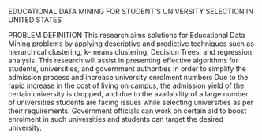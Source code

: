 EDUCATIONAL DATA MINING FOR STUDENT’S UNIVERSITY SELECTION IN UNITED STATES

PROBLEM DEFINITION
This research aims solutions for Educational Data Mining problems by applying descriptive and 
predictive techniques such as hierarchical clustering, k-means clustering, Decision Trees, and 
regression analysis. This research will assist in presenting effective algorithms for students, 
universities, and government authorities in order to simplify the admission process and 
increase university enrolment numbers
Due to the rapid increase in the cost of living on campus, the admission yield of the certain 
university is dropped, and due to the availability of a large number of universities students are 
facing issues while selecting universities as per their requirements. Government officials can 
work on certain aid to boost enrolment in such universities and students can target the desired 
university.
